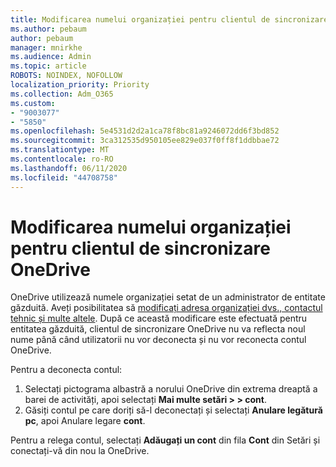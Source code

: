 ```yaml
---
title: Modificarea numelui organizației pentru clientul de sincronizare OneDrive
ms.author: pebaum
author: pebaum
manager: mnirkhe
ms.audience: Admin
ms.topic: article
ROBOTS: NOINDEX, NOFOLLOW
localization_priority: Priority
ms.collection: Adm_O365
ms.custom:
- "9003077"
- "5850"
ms.openlocfilehash: 5e4531d2d2a1ca78f8bc81a9246072dd6f3bd852
ms.sourcegitcommit: 3ca312535d950105ee829e037f0ff8f1ddbbae72
ms.translationtype: MT
ms.contentlocale: ro-RO
ms.lasthandoff: 06/11/2020
ms.locfileid: "44708758"
---
```

# <a name="change-the-organization-name-for-the-onedrive-sync-client"></a>Modificarea numelui organizației pentru clientul de sincronizare OneDrive

OneDrive utilizează numele organizației setat de un administrator de entitate găzduită.  Aveți posibilitatea să [modificați adresa organizației dvs., contactul tehnic și multe altele](https://docs.microsoft.com/microsoft-365/admin/manage/change-address-contact-and-more). După ce această modificare este efectuată pentru entitatea găzduită, clientul de sincronizare OneDrive nu va reflecta noul nume până când utilizatorii nu vor deconecta și nu vor reconecta contul OneDrive.

Pentru a deconecta contul:

1. Selectați pictograma albastră a norului OneDrive din extrema dreaptă a barei de activități, apoi selectați **Mai multe setări > > cont**.
2. Găsiți contul pe care doriți să-l deconectați și selectați **Anulare legătură pc**, apoi Anulare legare **cont**.

Pentru a relega contul, selectați **Adăugați un cont** din fila **Cont** din Setări și conectați-vă din nou la OneDrive.